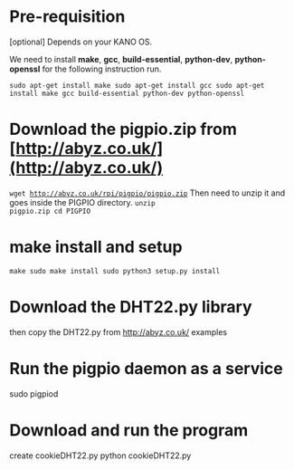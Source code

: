 # Pre-requisition
[optional] Depends on your KANO OS.

We need to install **make**, **gcc**, **build-essential**, **python-dev**, **python-openssl** for the following instruction run.

<code>sudo apt-get install make
sudo apt-get install gcc
sudo apt-get install make gcc build-essential python-dev python-openssl</code>

# Download the pigpio.zip from [http://abyz.co.uk/](http://abyz.co.uk/)
<code>wget http://abyz.co.uk/rpi/pigpio/pigpio.zip</code>
Then need to unzip it and goes inside the PIGPIO directory.
<code>unzip pigpio.zip
cd PIGPIO</code>

# make install and setup
<code>make
sudo make install
sudo python3 setup.py install</code>

# Download the DHT22.py library
then copy the DHT22.py from http://abyz.co.uk/ examples

# Run the pigpio daemon as a service
sudo pigpiod

# Download and run the program
create cookieDHT22.py
python cookieDHT22.py
